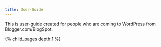 ```yaml
---
title: User-Guide
---
```


This is user-guide created for people who are coming to WordPress from Blogger.com/BlogSpot.

{% child_pages depth:1 %}

